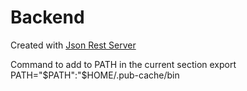 # Backend
Created with [Json Rest Server](https://pub.dev/packages/json_rest_server)

Command to add to PATH in the current section
export PATH="$PATH":"$HOME/.pub-cache/bin